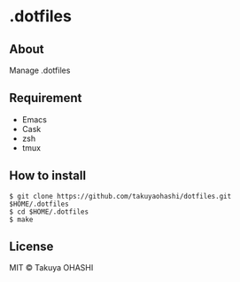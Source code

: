 .dotfiles 
========
## About

Manage .dotfiles

## Requirement

* Emacs
* Cask
* zsh
* tmux

## How to install

```
$ git clone https://github.com/takuyaohashi/dotfiles.git $HOME/.dotfiles
$ cd $HOME/.dotfiles
$ make
```

## License
MIT © Takuya OHASHI
